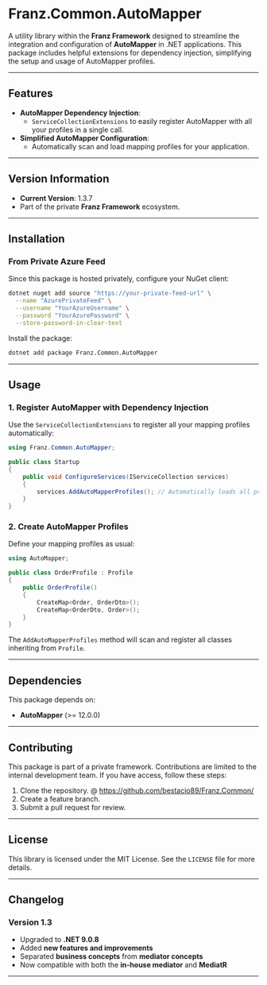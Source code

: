 ﻿# **Franz.Common.AutoMapper**

A utility library within the **Franz Framework** designed to streamline the integration and configuration of **AutoMapper** in .NET applications. This package includes helpful extensions for dependency injection, simplifying the setup and usage of AutoMapper profiles.

---

## **Features**

- **AutoMapper Dependency Injection**:
  - `ServiceCollectionExtensions` to easily register AutoMapper with all your profiles in a single call.
- **Simplified AutoMapper Configuration**:
  - Automatically scan and load mapping profiles for your application.

---

## **Version Information**

- **Current Version**:  1.3.7
- Part of the private **Franz Framework** ecosystem.

---

## **Installation**

### **From Private Azure Feed**
Since this package is hosted privately, configure your NuGet client:

```bash
dotnet nuget add source "https://your-private-feed-url" \
  --name "AzurePrivateFeed" \
  --username "YourAzureUsername" \
  --password "YourAzurePassword" \
  --store-password-in-clear-text
```

Install the package:

```bash
dotnet add package Franz.Common.AutoMapper  
```

---

## **Usage**

### **1. Register AutoMapper with Dependency Injection**

Use the `ServiceCollectionExtensions` to register all your mapping profiles automatically:

```csharp
using Franz.Common.AutoMapper;

public class Startup
{
    public void ConfigureServices(IServiceCollection services)
    {
        services.AddAutoMapperProfiles(); // Automatically loads all profiles
    }
}
```

### **2. Create AutoMapper Profiles**

Define your mapping profiles as usual:

```csharp
using AutoMapper;

public class OrderProfile : Profile
{
    public OrderProfile()
    {
        CreateMap<Order, OrderDto>();
        CreateMap<OrderDto, Order>();
    }
}
```

The `AddAutoMapperProfiles` method will scan and register all classes inheriting from `Profile`.

---

## **Dependencies**

This package depends on:
- **AutoMapper** (>= 12.0.0)

---

## **Contributing**

This package is part of a private framework. Contributions are limited to the internal development team. If you have access, follow these steps:
1. Clone the repository. @ https://github.com/bestacio89/Franz.Common/
2. Create a feature branch.
3. Submit a pull request for review.

---

## **License**

This library is licensed under the MIT License. See the `LICENSE` file for more details.

---

## **Changelog**

### Version 1.3
- Upgraded to **.NET 9.0.8**
- Added **new features and improvements**
- Separated **business concepts** from **mediator concepts**
- Now compatible with both the **in-house mediator** and **MediatR**
---
